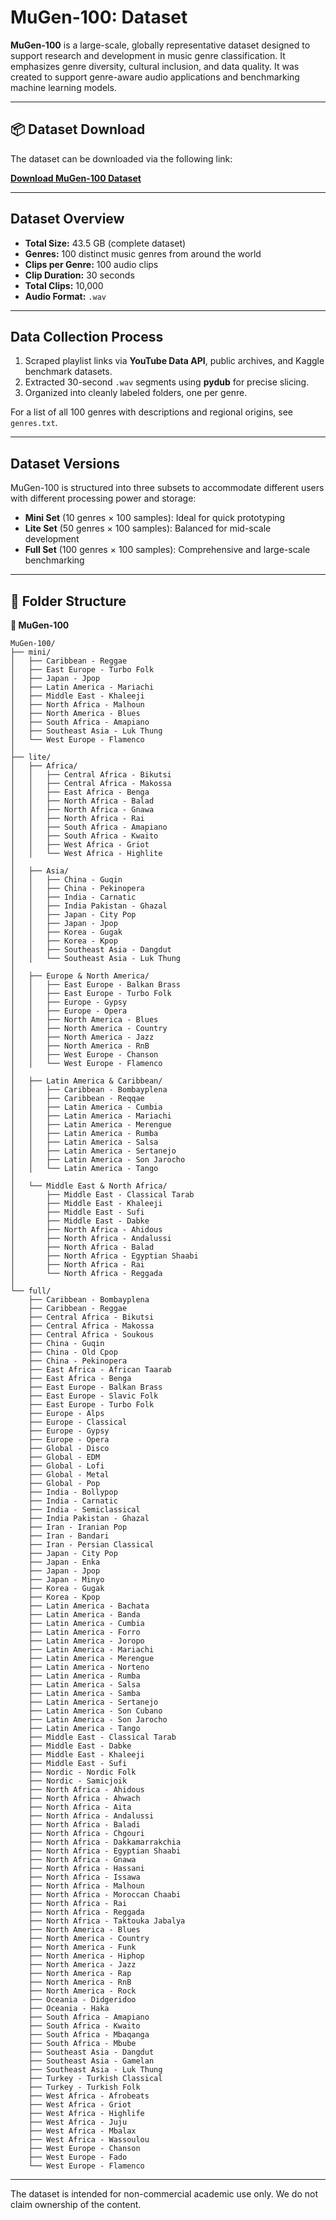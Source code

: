 # MuGen-100: Dataset

**MuGen-100** is a large-scale, globally representative dataset designed to support research and development in music genre classification. It emphasizes genre diversity, cultural inclusion, and data quality. It was created to support genre-aware audio applications and benchmarking machine learning models.

---

## 📦 Dataset Download

The dataset can be downloaded via the following link:

**[Download MuGen-100 Dataset](https://alakhawayn365-my.sharepoint.com/:f:/g/personal/s_samine_aui_ma/Ek7UmGfNk2VPs0Mjc2jb6zgBZd5gqMLU6nvi6RCdT3vnIQ?e=SHIKEg)**

---

## Dataset Overview

- **Total Size:** 43.5 GB (complete dataset)  
- **Genres:** 100 distinct music genres from around the world  
- **Clips per Genre:** 100 audio clips  
- **Clip Duration:** 30 seconds  
- **Total Clips:** 10,000  
- **Audio Format:** `.wav`  

---

## Data Collection Process

1. Scraped playlist links via **YouTube Data API**, public archives, and Kaggle benchmark datasets.  
2. Extracted 30-second `.wav` segments using **pydub** for precise slicing.  
3. Organized into cleanly labeled folders, one per genre.

For a list of all 100 genres with descriptions and regional origins, see `genres.txt`.

---

## Dataset Versions

MuGen-100 is structured into three subsets to accommodate different users with different processing power and storage:

- **Mini Set** (10 genres × 100 samples): Ideal for quick prototyping  
- **Lite Set** (50 genres × 100 samples): Balanced for mid-scale development  
- **Full Set** (100 genres × 100 samples): Comprehensive and large-scale benchmarking

---

## 📂 Folder Structure


<summary><strong>📁 MuGen-100</strong></summary>

```text
MuGen-100/
├── mini/
│   ├── Caribbean - Reggae
│   ├── East Europe - Turbo Folk
│   ├── Japan - Jpop
│   ├── Latin America - Mariachi
│   ├── Middle East - Khaleeji
│   ├── North Africa - Malhoun
│   ├── North America - Blues
│   ├── South Africa - Amapiano
│   ├── Southeast Asia - Luk Thung
│   └── West Europe - Flamenco
│
├── lite/
│   ├── Africa/
│   │   ├── Central Africa - Bikutsi
│   │   ├── Central Africa - Makossa
│   │   ├── East Africa - Benga
│   │   ├── North Africa - Balad
│   │   ├── North Africa - Gnawa
│   │   ├── North Africa - Rai
│   │   ├── South Africa - Amapiano
│   │   ├── South Africa - Kwaito
│   │   ├── West Africa - Griot
│   │   └── West Africa - Highlite
│
│   ├── Asia/
│   │   ├── China - Guqin
│   │   ├── China - Pekinopera
│   │   ├── India - Carnatic
│   │   ├── India Pakistan - Ghazal
│   │   ├── Japan - City Pop
│   │   ├── Japan - Jpop
│   │   ├── Korea - Gugak
│   │   ├── Korea - Kpop
│   │   ├── Southeast Asia - Dangdut
│   │   └── Southeast Asia - Luk Thung
│
│   ├── Europe & North America/
│   │   ├── East Europe - Balkan Brass
│   │   ├── East Europe - Turbo Folk
│   │   ├── Europe - Gypsy
│   │   ├── Europe - Opera
│   │   ├── North America - Blues
│   │   ├── North America - Country
│   │   ├── North America - Jazz
│   │   ├── North America - RnB
│   │   ├── West Europe - Chanson
│   │   └── West Europe - Flamenco
│
│   ├── Latin America & Caribbean/
│   │   ├── Caribbean - Bombayplena
│   │   ├── Caribbean - Reqqae
│   │   ├── Latin America - Cumbia
│   │   ├── Latin America - Mariachi
│   │   ├── Latin America - Merengue
│   │   ├── Latin America - Rumba
│   │   ├── Latin America - Salsa
│   │   ├── Latin America - Sertanejo
│   │   ├── Latin America - Son Jarocho
│   │   └── Latin America - Tango
│
│   └── Middle East & North Africa/
│       ├── Middle East - Classical Tarab
│       ├── Middle East - Khaleeji
│       ├── Middle East - Sufi
│       ├── Middle East - Dabke
│       ├── North Africa - Ahidous
│       ├── North Africa - Andalussi
│       ├── North Africa - Balad
│       ├── North Africa - Egyptian Shaabi
│       ├── North Africa - Rai
│       └── North Africa - Reggada
│
└── full/
    ├── Caribbean - Bombayplena
    ├── Caribbean - Reggae
    ├── Central Africa - Bikutsi
    ├── Central Africa - Makossa
    ├── Central Africa - Soukous
    ├── China - Guqin
    ├── China - Old Cpop
    ├── China - Pekinopera
    ├── East Africa - African Taarab
    ├── East Africa - Benga
    ├── East Europe - Balkan Brass
    ├── East Europe - Slavic Folk
    ├── East Europe - Turbo Folk
    ├── Europe - Alps
    ├── Europe - Classical
    ├── Europe - Gypsy
    ├── Europe - Opera
    ├── Global - Disco
    ├── Global - EDM
    ├── Global - Lofi
    ├── Global - Metal
    ├── Global - Pop
    ├── India - Bollypop
    ├── India - Carnatic
    ├── India - Semiclassical
    ├── India Pakistan - Ghazal
    ├── Iran - Iranian Pop
    ├── Iran - Bandari
    ├── Iran - Persian Classical
    ├── Japan - City Pop
    ├── Japan - Enka
    ├── Japan - Jpop
    ├── Japan - Minyo
    ├── Korea - Gugak
    ├── Korea - Kpop
    ├── Latin America - Bachata
    ├── Latin America - Banda
    ├── Latin America - Cumbia
    ├── Latin America - Forro
    ├── Latin America - Joropo
    ├── Latin America - Mariachi
    ├── Latin America - Merengue
    ├── Latin America - Norteno
    ├── Latin America - Rumba
    ├── Latin America - Salsa
    ├── Latin America - Samba
    ├── Latin America - Sertanejo
    ├── Latin America - Son Cubano
    ├── Latin America - Son Jarocho
    ├── Latin America - Tango
    ├── Middle East - Classical Tarab
    ├── Middle East - Dabke
    ├── Middle East - Khaleeji
    ├── Middle East - Sufi
    ├── Nordic - Nordic Folk
    ├── Nordic - Samicjoik
    ├── North Africa - Ahidous
    ├── North Africa - Ahwach
    ├── North Africa - Aita
    ├── North Africa - Andalussi
    ├── North Africa - Baladi
    ├── North Africa - Chgouri
    ├── North Africa - Dakkamarrakchia
    ├── North Africa - Egyptian Shaabi
    ├── North Africa - Gnawa
    ├── North Africa - Hassani
    ├── North Africa - Issawa
    ├── North Africa - Malhoun
    ├── North Africa - Moroccan Chaabi
    ├── North Africa - Rai
    ├── North Africa - Reggada
    ├── North Africa - Taktouka Jabalya
    ├── North America - Blues
    ├── North America - Country
    ├── North America - Funk
    ├── North America - Hiphop
    ├── North America - Jazz
    ├── North America - Rap
    ├── North America - RnB
    ├── North America - Rock
    ├── Oceania - Didgeridoo
    ├── Oceania - Haka
    ├── South Africa - Amapiano
    ├── South Africa - Kwaito
    ├── South Africa - Mbaqanga
    ├── South Africa - Mbube
    ├── Southeast Asia - Dangdut
    ├── Southeast Asia - Gamelan
    ├── Southeast Asia - Luk Thung
    ├── Turkey - Turkish Classical
    ├── Turkey - Turkish Folk
    ├── West Africa - Afrobeats
    ├── West Africa - Griot
    ├── West Africa - Highlife
    ├── West Africa - Juju
    ├── West Africa - Mbalax
    ├── West Africa - Wassoulou
    ├── West Europe - Chanson
    ├── West Europe - Fado
    └── West Europe - Flamenco
```
---

The dataset is intended for non-commercial academic use only.
We do not claim ownership of the content.
